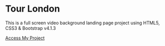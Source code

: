 # Tour London

This is a full screen video background landing page project using HTML5, CSS3 & Bootstrap v4.1.3 



[Access My Project](https://jelsonjay.github.io/tour-london/)
